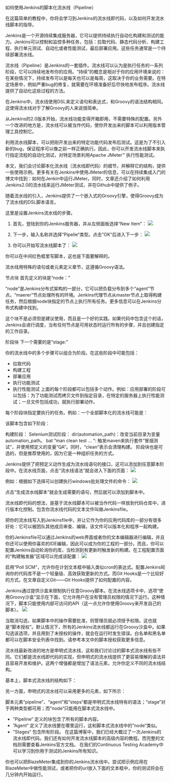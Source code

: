 如何使用Jenkins的脚本化流水线（Pipeline）

在这篇简单的教程中，你将会学习到Jenkins的流水线即代码，以及如何开发流水线脚本的指导。  

Jenkins是一个开源持续集成服务器，它可以提供持续执行自动化构建和测试的能力。Jenkins可以控制和监控多种任务，包括：拉取代码、静态代码分析、构建工程、执行单元测试、自动化或者性能测试，最后部署应用。这些任务通常是一个持续部署流水线。  

流水线（Pipeline）是Jenkins的一套插件。流水线可以认为是执行任务的一系列阶段，它可以持续地发布你的应用。“持续”的概念是相对于你的应用环境来说的：在某些情况下，持续发布可以是每天也可以是每周，这取决于你的业务需要。在特定场景中，例如严重bug的修复，就需要在环境准备好后尽快地发布程序。流水线提供了自动化这些过程的方法。

在Jenkins中，流水线使用DSL来定义语句和表达式，和Groovy的语法结构相同。这使得流水线对于了解Groovy的人来说很简单。

从Jenkins的2.0版本开始，流水线功能变得开箱即用，不需要特殊的配置。另外一个改进的地方是，流水线可以被当作代码，使你开发出来的脚本可以利用版本管理工具控制它。

利用流水线脚本，可以把刚开发出来的特定功能代码发布后测试。这是为了不引入新的bug，保证程序可以像之前一样正确执行。因此，你可以开发流水线脚本来执行指定流程的自动化测试，对特定场景利用Apache JMeter™ 执行性能测试。

本文，我们会讨论脚本化流水线（流水线即代码）的细节，并解释它的结构，提供一些使用示例。更多有关在Jenkins中使用JMeter的信息，可以在持续集成入门的博文中找到：如何在Jenkin中运行JMeter。同时，文章还介绍了如何利用Jenkins2.0的流水线来运行JMeter测试，并在Github中提供了例子。

随着流水线的引入，Jenkins提供了一个嵌入式的Groovy引擎，使得Groovy成为了流水线的DSL脚本语言。

这里是设置Jenkins流水线的步骤。

1. 首先，登陆到你的Jenkins服务器，并从左侧面板选择“New Item”：
![](https://cdn2.hubspot.net/hubfs/208250/Blog_Images/pipe1.png)

2. 下一步，输入名称并选择“Pipelie“类型。点击”OK“后进入下一步：
![](https://cdn2.hubspot.net/hubfs/208250/Blog_Images/pipe2.png)

3. 你可以开始写流水线脚本了：
![](https://cdn2.hubspot.net/hubfs/208250/Blog_Images/pipe3.png)

你可以在中间红色框里写脚本，这也是下面要解释的。

流水线用特殊的语句或者元素定义章节，这遵循Groovy语法。

节点块
首先定义的块是“node：”

“node”是Jenkins分布式架构的一部分，它可以把负载分布到多个“agent”节点。“maerer”节点处理所有的环境。Jenkins代理节点从master节点上取得构建任务，然后根据node块指定的节点上执行所有任务。更多信息可以在Jenkins分布式构建中找到。

这个块不是必须但是建议使用，而且是一个好的实践。如果代码中包含这个的话，Jenkins会进行调度，当有任何节点是可用状态时运行所有的步骤，并且创建指定的工作目录。

阶段块
下一个需要的是“stage:”

你的流水线中的多个步骤可以组合为阶段。在这些阶段中可能包括：

* 拉取代码
* 构建工程
* 部署应用
* 执行功能测试
* 执行性能测试
上面的每个阶段都可以包括多个动作。例如：应用部署的阶段可以包括：为了功能测试而拷贝文件到指定目录，在特定的服务器上执行性能测试；一旦文件包括成功，就执行部署动作。

每个阶段块指定要执行的任务。例如：一个全部脚本化的流水线可能是：

该脚本包含如下阶段：

构建阶段：
Selenium测试阶段：
dir(automation_path)：改变当前目录为变量automation_path。
bat “man clean test ... “: 触发maven来执行套件“冒烟测试”，并使用预定义的变量“QA”。同时，“clean”表示会清理构建。
阶段块也是可选的，但是推荐使用的，因为它是一种组织任务的方式。

Jenkins提供了把预定义动作生成为流水线语句的接口，这可以添加到任意脚本阶段中。在流水线页面，点击“流水线语法”就会进入下面的页面：
![](https://cdn2.hubspot.net/hubfs/208250/Blog_Images/pipe4.png)

例如：根据如下选择可以创建执行windows批处理文件的命令：
![](https://cdn2.hubspot.net/hubfs/208250/Blog_Images/pipe5.png)

点击“生成流水线脚本”就会生成需要的语句，然后就可以添加到脚本中。

流水线即代码的想法，是基于流水线脚本可以被当作代码一样放到代码仓库中，进行版本化控制。包含你流水线代码的文本文件叫做Jenkinsfile。

把你的流水线写入到Jenkinsfile中，并让它作为你的应用代码库的一部分有很多好处：它可以被团队其他成员审查、编辑，该文件可以版本化和程序一起构建。

你的Jenkinsfile可以通过Jenkins的web界面或者你的文本编辑器进行编辑，并且你还可以使用你喜欢的IDE编辑，因此可以成为你的工程的一部分。而且，你可以配置Jenkins自动轮询你的库，当检测到有更新时触发新的构建。在工程配置页面的“构建触发器”区域可以完成该配置：
![](https://cdn2.hubspot.net/hubfs/208250/Blog_Images/pipe6.png)

启用“Poll SCM”，允许你在计划文本框中输入类似cron的表达式。配置Jenkins轮询你的代码库不是一个轻量级、高效获取更新的方式。而Git Hooks是一个比较好的方式。在文章自定义Git——Git Hooks提供了如何配置的内容。

Jenkins通过提供沙盒来限制执行任意Groovy脚本。在流水线选项卡中，选项“使用Groovy沙盒”显示在下面，它允许用户在没有管理员权限的情况下运行。这种情况下，脚本只能使用内部可访问的API（这一点允许你使用Groovy来开发自己的脚本）。
![](https://cdn2.hubspot.net/hubfs/208250/Blog_Images/pipe7.png)

当取消勾选，如果脚本中的操作需要批准，则管理员就必须授予权限。这也就是“脚本授权”。默认情况下，所有的Jenkins流水线都运行在Groovy沙盒中。如果勾选该选项，并且用到了未授权的操作，就会在运行时发生错误。白名单和黑名单都可以在脚本安全列表中找到。请参考本文中的脚本授权获取更多信息。

流水线最新改进的地方是申明式流水线，这和我们讨论过的脚本式流水线有些不同。它们都是流水线即代码的实现，但申明式的流水线提供了更容易理解的语法并且容易开发和维护。这两个增强都是增加了语法元素，允许你定义不同的流水线结构。

基本上，脚本式流水线的结构如下：

另一方面，申明式的流水线可以采用更多的元素，如下所示：

脚本元素“pipeline”、“agent”和”steps“都是申明式流水线特有的语法；”stage“对于两种类型都可用；而”node“只能用在脚本式流水线中。

* ”Pipeline“ 定义的块包含了所有的脚本内容。
* ”Agent“ 定义了流水线要在哪里运行，这和脚本式流水线中的”node“类似。
* ”Stages“ 包含所有阶段。
在这篇博客中，我们已经大概过了一次Jenkins的流水线即代码。我们还有如何开发流水线脚本的高级内容的教程。而完整的文档则需要查看Jenkins官方文档。
在我们的Continuous Testing Academy中可以学习到你用于测试的Jenkins所有知识。

你也可以把BlazeMeter集成到你的Jenkins流水线中。尝试把示例应用在BlazeMeter中做性能测试，或者把你的url放入下面的文本框中，你的测试将会在几分钟内开始运行。